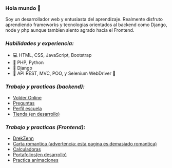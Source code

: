 ### Hola mundo 👋


Soy un desarrollador web y entusiasta del aprendizaje. Realmente disfruto aprendiendo frameworks y tecnologías orientados al backend como Django, node y php aunque tambien siento agrado hacia el Frontend.

### **_Habilidades y experiencia:_**
- 💻 HTML, CSS, JavaScript, Bootstrap
- 🐍 PHP, Python
- 🔨 Django
- 🔨 API REST, MVC, POO, y Selenium WebDriver 🔨

### **_Trabajo y practicas (backend):_**

- [Volder Online](https://luofluck.pythonanywhere.com/)
- [Preguntas](http://luofluck.epizy.com/preguntas/)
- [Perfil escuela](https://luofluckv2.pythonanywhere.com/)
- [Tienda (en desarrollo)](https://luofluck2.pythonanywhere.com/)

### **_Trabajo y practicas (Frontend):_**

- [DrekZenn](https://luofluck.github.io/drekzenn/)
- [Carta romantica (advertencia: esta pagina es demasiado romantica)](https://luofluck.github.io/carta-romantica/)
- [Calculadoras](http://luofluck.epizy.com/calculadora/)
- [Portafolios(en desarrollo)](https://luofluck.github.io/)
- [Practica animaciones](http://luofluck.epizy.com/animaciones/)



